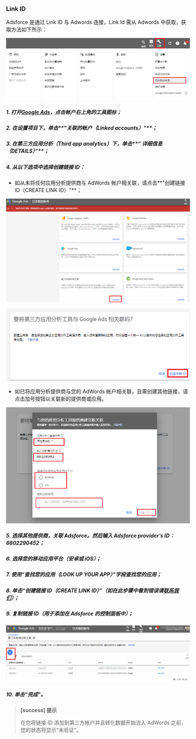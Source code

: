 ### Link ID

Adsforce 是通过 Link ID 与 Adwords 连接，Link Id 需从 Adwords 中获取，获取方法如下所示：

![1](1.png)

##### 1. 打开[Google Ads](https://ads.google.com/)，点击帐户右上角的工具图标；

##### 2. 在设置项目下，单击**"关联的帐户（Linked accounts）"**；

##### 3. 在第三方应用分析（Third app analytics）下，单击**“ 详细信息（DETAILS）”**；

##### 4. 从以下选项中选择创建链接 ID：

   - 如从未将任何应用分析提供商与 AdWords 帐户相关联，请点击**"创建链接 ID（CREATE LINK ID）"**；

   ![img](2.png)

   ![img](3.png)

   - 如已将应用分析提供商与您的 AdWords 帐户相关联，且需创建其他链接，请点击加号按钮以关联新的提供商或应用。

   ![img](4.png)

##### 5. 选择其他提供商，关联 Adsforce。然后输入 Adsforce provider’s ID：6602290452；

##### 6. 选择您的移动应用平台（安卓或 iOS）；

##### 7. 使用“查找您的应用（LOOK UP YOUR APP）”字段查找您的应用；

##### 8. 单击“创建链接 ID（CREATE LINK ID）”（如在此步骤中看到错误请[联系我们](mailto:contact@upltv.com)）；

##### 9. 复制链接 ID（用于添加在 Adsforce 的控制面板中）；

![img](5.png)

##### 10. 单击“完成”。

   > **[success] 提示**
   >
   > 在您将链接 ID 添加到第三方帐户并且转化数据开始流入 AdWords 之前，您的状态将显示“未验证”。


